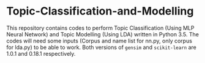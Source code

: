 # Topic-Classification-and-Modelling

This repository contains codes to perform Topic Classification (Using MLP Neural Network) and Topic Modelling (Using LDA) written in Python 3.5. The codes will need some inputs (Corpus and name list for nn.py, only corpus for lda.py) to be able to work. Both versions of `gensim` and `scikit-learn` are 1.0.1 and 0.18.1 respectively.
